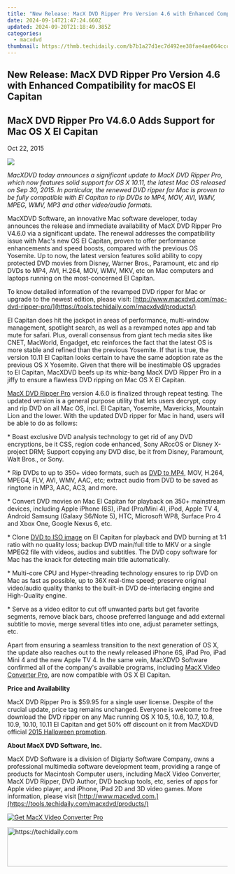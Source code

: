 ```yaml
---
title: "New Release: MacX DVD Ripper Pro Version 4.6 with Enhanced Compatibility for macOS El Capitan"
date: 2024-09-14T21:47:24.660Z
updated: 2024-09-20T21:18:49.385Z
categories:
  - macxdvd
thumbnail: https://thmb.techidaily.com/b7b1a27d1ec7d492ee38fae4ae064cccff7a07bb81d0c83c83f67196d92674a7.jpg
---
```


## New Release: MacX DVD Ripper Pro Version 4.6 with Enhanced Compatibility for macOS El Capitan

## MacX DVD Ripper Pro V4.6.0 Adds Support for Mac OS X El Capitan 

Oct 22, 2015

![](https://www.macxdvd.com/press-room/image/christmas-giveaway-12-15.jpg) 

_MacXDVD today announces a significant update to MacX DVD Ripper Pro, which now features solid support for OS X 10.11, the latest Mac OS released on Sep 30, 2015\. In particular, the renewed DVD ripper for Mac is proven to be fully compatible with El Capitan to rip DVDs to MP4, MOV, AVI, WMV, MPEG, WMV, MP3 and other video/audio formats._ 

MacXDVD Software, an innovative Mac software developer, today announces the release and immediate availability of MacX DVD Ripper Pro V4.6.0 via a significant update. The renewal addresses the compatibility issue with Mac's new OS El Capitan, proven to offer performance enhancements and speed boosts, compared with the previous OS Yosemite. Up to now, the latest version features solid ability to copy protected DVD movies from Disney, Warner Bros., Paramount, etc and rip DVDs to MP4, AVI, H.264, MOV, WMV, MKV, etc on Mac computers and laptops running on the most-concerned El Capitan.

To know detailed information of the revamped DVD ripper for Mac or upgrade to the newest edition, please visit: [http://www.macxdvd.com/mac-dvd-ripper-pro/](https://tools.techidaily.com/macxdvd/products/)

El Capitan does hit the jackpot in areas of performance, multi-window management, spotlight search, as well as a revamped notes app and tab mute for safari. Plus, overall consensus from giant tech media sites like CNET, MacWorld, Engadget, etc reinforces the fact that the latest OS is more stable and refined than the previous Yosemite. If that is true, the version 10.11 El Capitan looks certain to have the same adoption rate as the previous OS X Yosemite. Given that there will be inestimable OS upgrades to El Capitan, MacXDVD beefs up its whiz-bang MacX DVD Ripper Pro in a jiffy to ensure a flawless DVD ripping on Mac OS X El Capitan. 

[MacX DVD Ripper Pro](https://tools.techidaily.com/macxdvd/products/) version 4.6.0 is finalized through repeat testing. The updated version is a general purpose utility that lets users decrypt, copy and rip DVD on all Mac OS, incl. El Capitan, Yosemite, Mavericks, Mountain Lion and the lower. With the updated DVD ripper for Mac in hand, users will be able to do as follows: 

\* Boast exclusive DVD analysis technology to get rid of any DVD encryptions, be it CSS, region code enhanced, Sony ARccOS or Disney X-project DRM; Support copying any DVD disc, be it from Disney, Paramount, Walt Bros., or Sony. 

\* Rip DVDs to up to 350+ video formats, such as [DVD to MP4](https://tools.techidaily.com/macxdvd/products/), MOV, H.264, MPEG4, FLV, AVI, WMV, AAC, etc; extract audio from DVD to be saved as ringtone in MP3, AAC, AC3, and more. 

\* Convert DVD movies on Mac El Capitan for playback on 350+ mainstream devices, including Apple iPhone (6S), iPad (Pro/Mini 4), iPod, Apple TV 4, Android Samsung (Galaxy S6/Note 5), HTC, Microsoft WP8, Surface Pro 4 and Xbox One, Google Nexus 6, etc. 

\* Clone [DVD to ISO image](https://tools.techidaily.com/macxdvd/products/) on El Capitan for playback and DVD burning at 1:1 ratio with no quality loss; backup DVD main/full title to MKV or a single MPEG2 file with videos, audios and subtitles. The DVD copy software for Mac has the knack for detecting main title automatically. 

\* Multi-core CPU and Hyper-threading technology ensures to rip DVD on Mac as fast as possible, up to 36X real-time speed; preserve original video/audio quality thanks to the built-in DVD de-interlacing engine and High-Quality engine. 

\* Serve as a video editor to cut off unwanted parts but get favorite segments, remove black bars, choose preferred language and add external subtitle to movie, merge several titles into one, adjust parameter settings, etc. 

Apart from ensuring a seamless transition to the next generation of OS X, the update also reaches out to the newly released iPhone 6S, iPad Pro, iPad Mini 4 and the new Apple TV 4\. In the same vein, MacXDVD Software confirmed all of the company's available programs, including [MacX Video Converter Pro](https://tools.techidaily.com/macxdvd/products/), are now compatible with OS X El Capitan.

**Price and Availability** 

MacX DVD Ripper Pro is $59.95 for a single user license. Despite of the crucial update, price tag remains unchanged. Everyone is welcome to free download the DVD ripper on any Mac running OS X 10.5, 10.6, 10.7, 10.8, 10.9, 10.10, 10.11 El Capitan and get 50% off discount on it from MacXDVD official [2015 Halloween promotion](https://tools.techidaily.com/macxdvd/products/). 

**About MacX DVD Software, Inc.** 

 MacX DVD Software is a division of Digiarty Software Company, owns a professional multimedia software development team, providing a range of products for Macintosh Computer users, including MacX Video Converter, MacX DVD Ripper, DVD Author, DVD backup tools, etc, series of apps for Apple video player, and iPhone, iPad 2D and 3D video games. More information, please visit [http://www.macxdvd.com.](https://tools.techidaily.com/macxdvd/products/)

[![Get MacX Video Converter Pro](https://www.macxdvd.com/press-room/../adv/mvcp-banner-r.jpg)](https://tools.techidaily.com/macxdvd/products/)

<ins class="adsbygoogle"
     style="display:block"
     data-ad-format="autorelaxed"
     data-ad-client="ca-pub-7571918770474297"
     data-ad-slot="1223367746"></ins>

<ins class="adsbygoogle"
     style="display:block"
     data-ad-client="ca-pub-7571918770474297"
     data-ad-slot="8358498916"
     data-ad-format="auto"
     data-full-width-responsive="true"></ins>



<!-- affiliate ads begin -->
<a href="https://appsumo.8odi.net/c/5597632/2111995/7443" target="_top" id="2111995">
  <img src="//a.impactradius-go.com/display-ad/7443-2111995" border="0" alt="https://techidaily.com" width="728" height="90"/>
</a>
<img height="0" width="0" src="https://appsumo.8odi.net/i/5597632/2111995/7443" style="position:absolute;visibility:hidden;" border="0" />
<!-- affiliate ads end -->

